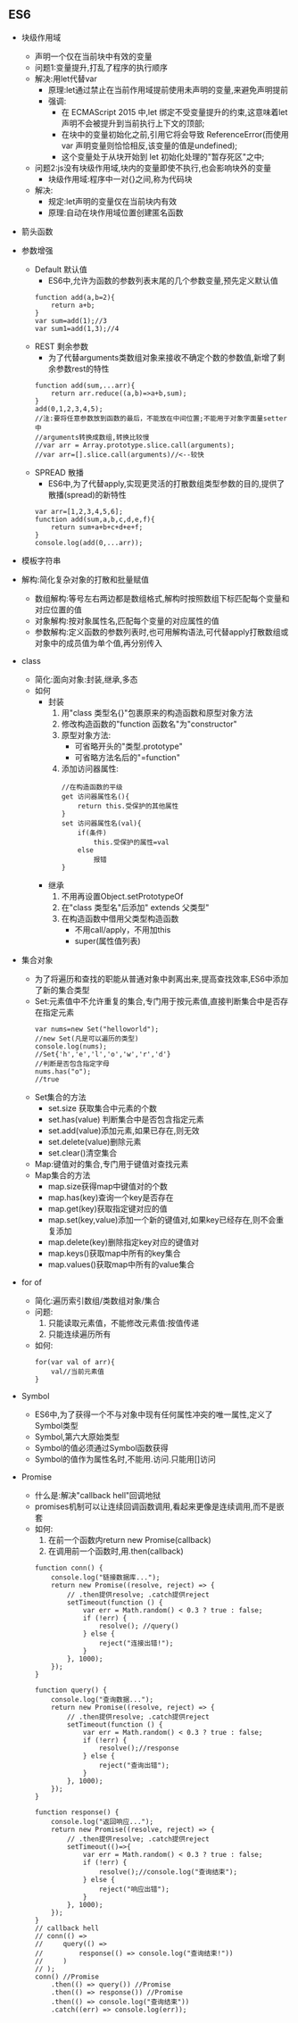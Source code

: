 ## ES6
- 块级作用域
    - 声明一个仅在当前块中有效的变量   
    - 问题1:变量提升,打乱了程序的执行顺序
    - 解决:用let代替var
        - 原理:let通过禁止在当前作用域提前使用未声明的变量,来避免声明提前
        - 强调:
            - 在 ECMAScript 2015 中,let 绑定不受变量提升的约束,这意味着let声明不会被提升到当前执行上下文的顶部;
            - 在块中的变量初始化之前,引用它将会导致 ReferenceError(而使用 var 声明变量则恰恰相反,该变量的值是undefined);
            - 这个变量处于从块开始到 let 初始化处理的"暂存死区"之中;
    - 问题2:js没有块级作用域,块内的变量即使不执行,也会影响块外的变量
        - 块级作用域:程序中一对{}之间,称为代码块
    - 解决:
        - 规定:let声明的变量仅在当前块内有效
        - 原理:自动在块作用域位置创建匿名函数
- 箭头函数
- 参数增强
    - Default 默认值
        - ES6中,允许为函数的参数列表末尾的几个参数变量,预先定义默认值
        `````````
        function add(a,b=2){
            return a+b;
        }
        var sum=add(1);//3
        var sum1=add(1,3);//4
        `````````
    - REST 剩余参数
        - 为了代替arguments类数组对象来接收不确定个数的参数值,新增了剩余参数rest的特性
        ```````
        function add(sum,...arr){
            return arr.reduce((a,b)=>a+b,sum);
        }
        add(0,1,2,3,4,5);
        //注:要将任意参数放到函数的最后，不能放在中间位置;不能用于对象字面量setter中
        //arguments转换成数组,转换比较慢
        //var arr = Array.prototype.slice.call(arguments);
        //var arr=[].slice.call(arguments)//<--较快
        ```````
    - SPREAD 散播
        - ES6中,为了代替apply,实现更灵活的打散数组类型参数的目的,提供了散播(spread)的新特性
        ````````
        var arr=[1,2,3,4,5,6];
        function add(sum,a,b,c,d,e,f){
            return sum+a+b+c+d+e+f;
        }
        console.log(add(0,...arr));
        ````````
- 模板字符串
- 解构:简化复杂对象的打散和批量赋值
    - 数组解构:等号左右两边都是数组格式,解构时按照数组下标匹配每个变量和对应位置的值
    - 对象解构:按对象属性名,匹配每个变量的对应属性的值
    - 参数解构:定义函数的参数列表时,也可用解构语法,可代替apply打散数组或对象中的成员值为单个值,再分别传入
- class
    - 简化:面向对象:封装,继承,多态
    - 如何
        - 封装
            1. 用"class 类型名{}"包裹原来的构造函数和原型对象方法
            2. 修改构造函数的"function 函数名"为"constructor"
            3. 原型对象方法: 
                - 可省略开头的"类型.prototype"
                - 可省略方法名后的"=function"
            4. 添加访问器属性: 
                ```````````
                //在构造函数的平级
                get 访问器属性名(){    
                    return this.受保护的其他属性 
                }
                set 访问器属性名(val){   
                    if(条件)      
                        this.受保护的属性=val   
                    else      
                        报错 
                }
                `````````````
        - 继承
            1. 不用再设置Object.setPrototypeOf
            2. 在"class 类型名"后添加" extends 父类型"
            3. 在构造函数中借用父类型构造函数
                - 不用call/apply，不用加this
                - super(属性值列表)

- 集合对象
    - 为了将遍历和查找的职能从普通对象中剥离出来,提高查找效率,ES6中添加了新的集合类型
    - Set:元素值中不允许重复的集合,专门用于按元素值,直接判断集合中是否存在指定元素
        ````````````
        var nums=new Set("helloworld");
        //new Set(凡是可以遍历的类型)
        console.log(nums);
        //Set{'h','e','l','o','w','r','d'}
        //判断是否包含指定字母
        nums.has("o");
        //true
        ````````````
    - Set集合的方法
        - set.size 获取集合中元素的个数
        - set.has(value) 判断集合中是否包含指定元素
        - set.add(value)添加元素,如果已存在,则无效
        - set.delete(value)删除元素
        - set.clear()清空集合
    - Map:键值对的集合,专门用于键值对查找元素
    - Map集合的方法
        - map.size获得map中键值对的个数
        - map.has(key)查询一个key是否存在
        - map.get(key)获取指定键对应的值
        - map.set(key,value)添加一个新的键值对,如果key已经存在,则不会重复添加
        - map.delete(key)删除指定key对应的键值对
        - map.keys()获取map中所有的key集合
        - map.values()获取map中所有的value集合
- for of
    - 简化:遍历索引数组/类数组对象/集合
    - 问题: 
        1. 只能读取元素值，不能修改元素值:按值传递
        2. 只能连续遍历所有
    - 如何:
        ``````````
        for(var val of arr){
            val//当前元素值 
        }
        ```````````
- Symbol
    - ES6中,为了获得一个不与对象中现有任何属性冲突的唯一属性,定义了Symbol类型
    - Symbol,第六大原始类型
    - Symbol的值必须通过Symbol函数获得
    - Symbol的值作为属性名时,不能用.访问.只能用[]访问
- Promise
    - 什么是:解决"callback hell"回调地狱
    - promises机制可以让连续回调函数调用,看起来更像是连续调用,而不是嵌套
    - 如何:
        1. 在前一个函数内return new Promise(callback)
        2. 在调用前一个函数时,用.then(callback)
        ```````````
        function conn() {
            console.log("链接数据库...");
            return new Promise((resolve, reject) => {
                // .then提供resolve; .catch提供reject
                setTimeout(function () {
                    var err = Math.random() < 0.3 ? true : false;
                    if (!err) {
                        resolve(); //query()
                    } else {
                        reject("连接出错!");
                    }
                }, 1000);
            });
        }

        function query() {
            console.log("查询数据...");
            return new Promise((resolve, reject) => {
                // .then提供resolve; .catch提供reject
                setTimeout(function () {
                    var err = Math.random() < 0.3 ? true : false;
                    if (!err) {
                        resolve();//response
                    } else {
                        reject("查询出错");
                    }
                }, 1000);
            });
        }

        function response() {
            console.log("返回响应...");
            return new Promise((resolve, reject) => {
                // .then提供resolve; .catch提供reject
                setTimeout(()=>{
                    var err = Math.random() < 0.3 ? true : false;
                    if (!err) {
                        resolve();//console.log("查询结束");
                    } else {
                        reject("响应出错");
                    }
                }, 1000);
            });
        }
        // callback hell
        // conn(() =>
        //     query(() =>
        //         response(() => console.log("查询结束!"))
        //     )
        // );
        conn() //Promise
            .then(() => query()) //Promise
            .then(() => response()) //Promise
            .then(() => console.log("查询结束"))
            .catch((err) => console.log(err));
        ```````````
